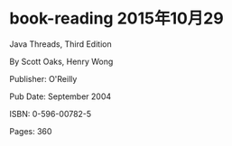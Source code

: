 # book-reading   2015年10月29


Java Threads, Third Edition

 By Scott Oaks, Henry Wong
 
Publisher: O'Reilly

Pub Date: September 2004

ISBN: 0-596-00782-5

Pages: 360
